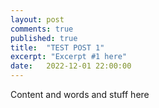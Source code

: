 ```yaml
---
layout: post
comments: true
published: true
title:  "TEST POST 1"
excerpt: "Excerpt #1 here"
date:   2022-12-01 22:00:00
---
```


Content and words and stuff here